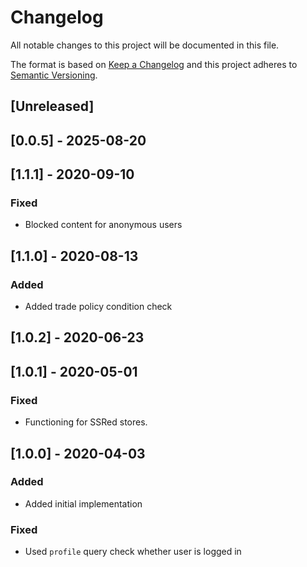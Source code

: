 # Changelog

All notable changes to this project will be documented in this file.

The format is based on [Keep a Changelog](http://keepachangelog.com/en/1.0.0/)
and this project adheres to [Semantic Versioning](http://semver.org/spec/v2.0.0.html).

## [Unreleased]

## [0.0.5] - 2025-08-20

## [1.1.1] - 2020-09-10

### Fixed

- Blocked content for anonymous users

## [1.1.0] - 2020-08-13

### Added

- Added trade policy condition check

## [1.0.2] - 2020-06-23

## [1.0.1] - 2020-05-01

### Fixed

- Functioning for SSRed stores.

## [1.0.0] - 2020-04-03

### Added

- Added initial implementation

### Fixed

- Used `profile` query check whether user is logged in
